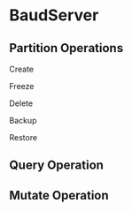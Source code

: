# BaudServer

## Partition Operations

Create

Freeze

Delete

Backup

Restore


## Query Operation


## Mutate Operation


